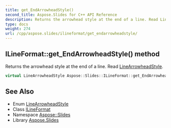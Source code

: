 ```yaml
---
title: get_EndArrowheadStyle()
second_title: Aspose.Slides for C++ API Reference
description: Returns the arrowhead style at the end of a line. Read LineArrowheadStyle.
type: docs
weight: 274
url: /cpp/aspose.slides/ilineformat/get_endarrowheadstyle/
---
```

## ILineFormat::get_EndArrowheadStyle() method


Returns the arrowhead style at the end of a line. Read [LineArrowheadStyle](../../linearrowheadstyle/).

```cpp
virtual LineArrowheadStyle Aspose::Slides::ILineFormat::get_EndArrowheadStyle()=0
```

## See Also

* Enum [LineArrowheadStyle](../linearrowheadstyle/)
* Class [ILineFormat](./)
* Namespace [Aspose::Slides](../)
* Library [Aspose.Slides](../../)